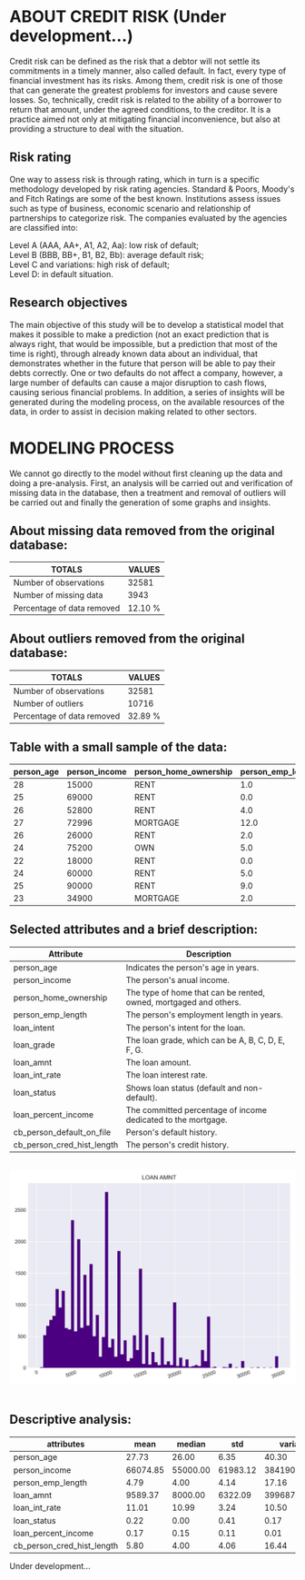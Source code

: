 # ABOUT CREDIT RISK (Under development...)
Credit risk can be defined as the risk that a debtor will not settle its commitments in a timely manner, also called default. In fact, every type of financial investment has its risks. Among them, credit risk is one of those that can generate the greatest problems for investors and cause severe losses. So, technically, credit risk is related to the ability of a borrower to return that amount, under the agreed conditions, to the creditor. It is a practice aimed not only at mitigating financial inconvenience, but also at providing a structure to deal with the situation.

## Risk rating
One way to assess risk is through rating, which in turn is a specific methodology developed by risk rating agencies. Standard & Poors, Moody's and Fitch Ratings are some of the best known. Institutions assess issues such as type of business, economic scenario and relationship of partnerships to categorize risk. The companies evaluated by the agencies are classified into:

Level A (AAA, AA+, A1, A2, Aa): low risk of default; <br />
Level B (BBB, BB+, B1, B2, Bb): average default risk; <br />
Level C and variations: high risk of default; <br />
Level D: in default situation.

## Research objectives 
The main objective of this study will be to develop a statistical model that makes it possible to make a prediction (not an exact prediction that is always right, that would be impossible, but a prediction that most of the time is right), through already known data about an individual, that demonstrates whether in the future that person will be able to pay their debts correctly. One or two defaults do not affect a company, however, a large number of defaults can cause a major disruption to cash flows, causing serious financial problems. In addition, a series of insights will be generated during the modeling process, on the available resources of the data, in order to assist in decision making related to other sectors.

# MODELING PROCESS
We cannot go directly to the model without first cleaning up the data and doing a pre-analysis. First, an analysis will be carried out and verification of missing data in the database, then a treatment and removal of outliers will be carried out and finally the generation of some graphs and insights.

## About missing data removed from the original database:      

| TOTALS                     | VALUES                         
|----------------------------|--------------------------------
| Number of observations     | 32581
| Number of missing data     | 3943
| Percentage of data removed | 12.10 %


## About outliers removed from the original database:      

| TOTALS                     | VALUES                         
|----------------------------|--------------------------------
| Number of observations     | 32581
| Number of outliers         | 10716
| Percentage of data removed | 32.89 %


## Table with a small sample of the data:

person_age|person_income|person_home_ownership|person_emp_length|loan_intent|loan_grade|loan_amnt|loan_int_rate|loan_status|loan_percent_income|cb_person_default_on_file|cb_person_cred_hist_length
|-|-|-|-|-|-|-|-|-|-|-|-
28|15000|RENT|1.0|PERSONAL|A|5000|7.4|1|0.33|N|9
25|69000|RENT|0.0|HOMEIMPROVEMENT|E|15000|16.7|1|0.22|Y|3
26|52800|RENT|4.0|VENTURE|B|8975|10.99|0|0.17|N|2
27|72996|MORTGAGE|12.0|EDUCATION|A|9200|6.03|0|0.13|N|8
26|26000|RENT|2.0|DEBTCONSOLIDATION|C|3825|14.27|0|0.15|N|4
24|75200|OWN|5.0|EDUCATION|A|6500|7.14|0|0.09|N|2
22|18000|RENT|0.0|MEDICAL|B|3600||1|0.2|N|3
24|60000|RENT|5.0|HOMEIMPROVEMENT|D|3400||0|0.06|N|2
25|90000|RENT|9.0|HOMEIMPROVEMENT|C|6000|13.49|0|0.07|N|4
23|34900|MORTGAGE|2.0|MEDICAL|F|4000||1|0.11|Y|4


## Selected attributes and a brief description:

Attribute|Description
|-|-
|person_age| Indicates the person's age in years.
|person_income| The person's anual income.
|person_home_ownership| The type of home that can be rented, owned, mortgaged and others.
|person_emp_length| The person's employment length in years.
|loan_intent| The person's intent for the loan.
|loan_grade| The loan grade, which can be A, B, C, D, E, F, G.
|loan_amnt| The loan amount.
|loan_int_rate| The loan interest rate.
|loan_status| Shows loan status (default and non-default).
|loan_percent_income| The committed percentage of income dedicated to the mortgage.
|cb_person_default_on_file| Person's default history.
|cb_person_cred_hist_length| The person's credit history.

<p float="left">
	<br />
	<img src="/1_results/3_hist_loan_amnt.jpg" width="600" />
	<br />
	<br />
</p>

## Descriptive analysis:

attributes|mean|median|std|variance|lower|higher
|-|-|-|-|-|-|-
person_age|27.73|26.00|6.35|40.30|20.00|144.00
person_income|66074.85|55000.00|61983.12|3841907061.81|4000.00|6000000.00
person_emp_length|4.79|4.00|4.14|17.16|0.00|123.00
loan_amnt|9589.37|8000.00|6322.09|39968779.56|500.00|35000.00
loan_int_rate|11.01|10.99|3.24|10.50|5.42|23.22
loan_status|0.22|0.00|0.41|0.17|0.00|1.00
loan_percent_income|0.17|0.15|0.11|0.01|0.00|0.83
cb_person_cred_hist_length|5.80|4.00|4.06|16.44|2.00|30.00



Under development...
